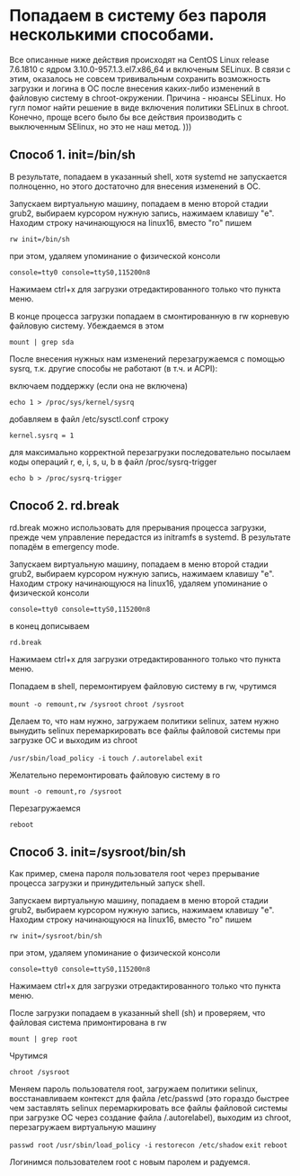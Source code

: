 # **Попадаем в систему без пароля несколькими способами.**

Все описанные ниже действия происходят на CentOS Linux release 7.6.1810 с ядром 3.10.0-957.1.3.el7.x86_64 и включеным SELinux. В связи с этим, оказалось не совсем трививальным сохранить возможность загрузки и логина в ОС после внесения каких-либо изменений в файловую систему в chroot-окружении. Причина - нюансы SELinux. Но гугл помог найти решение в виде включения политики SELinux в chroot. Конечно, проще всего было бы все действия производить с выключенным SElinux, но это не наш метод. )))

## **Способ 1. init=/bin/sh**

В результате, попадаем в указанный shell, хотя systemd не запускается полноценно, но этого достаточно для внесения изменений в ОС.

Запускаем виртуальную машину, попадаем в меню второй стадии grub2, выбираем курсором нужную запись, нажимаем клавишу "e".
Находим строку начинающуюся на linux16, вместо "ro" пишем

`rw init=/bin/sh`

при этом, удаляем упоминание о физической консоли

`console=tty0 console=ttyS0,115200n8`

Нажимаем ctrl+x для загрузки отредактированного только что пункта меню.

В конце процесса загрузки попадаем в смонтированную в rw корневую файловую систему.
Убеждаемся в этом

`mount | grep sda`

После внесения нужных нам изменений перезагружаемся с помощью sysrq, т.к. другие способы не работают (в т.ч. и ACPI):

включаем поддержку (если она не включена)

`echo 1 > /proc/sys/kernel/sysrq`

добавляем в файл /etc/sysctl.conf строку

`kernel.sysrq = 1`

для максимально корректной перезагрузки последовательно посылаем коды операций r, e, i, s, u, b в файл /proc/sysrq-trigger

`echo b > /proc/sysrq-trigger`

## **Способ 2. rd.break**

rd.break можно использовать для прерывания процесса загрузки, прежде чем управление передастся из initramfs в systemd. В результате попадём в emergency mode.

Запускаем виртуальную машину, попадаем в меню второй стадии grub2, выбираем курсором нужную запись, нажимаем клавишу "e".
Находим строку начинающуюся на linux16, удаляем упоминание о физической консоли

`console=tty0 console=ttyS0,115200n8`

в конец дописываем

`rd.break`

Нажимаем ctrl+x для загрузки отредактированного только что пункта меню.

Попадаем в shell, перемонтируем файловую систему в rw, чрутимся

`mount -o remount,rw /sysroot`
`chroot /sysroot`

Делаем то, что нам нужно, загружаем политики selinux, затем нужно вынудить selinux перемаркировать все файлы файловой системы при загрузке ОС и выходим из chroot

`/usr/sbin/load_policy -i`
`touch /.autorelabel`
`exit`

Желательно перемонтировать файловую систему в ro

`mount -o remount,ro /sysroot`

Перезагружаемся

`reboot`

## **Способ 3. init=/sysroot/bin/sh**

Как пример, смена пароля пользователя root через прерывание процесса загрузки и принудительный запуск shell.

Запускаем виртуальную машину, попадаем в меню второй стадии grub2, выбираем курсором нужную запись, нажимаем клавишу "e".
Находим строку начинающуюся на linux16, вместо "ro" пишем

`rw init=/sysroot/bin/sh`

при этом, удаляем упоминание о физической консоли

`console=tty0 console=ttyS0,115200n8`

Нажимаем ctrl+x для загрузки отредактированного только что пункта меню.

После загрузки попадаем в указанный shell (sh) и проверяем, что файловая система примонтирована в rw

`mount | grep root`

Чрутимся

`chroot /sysroot`

Меняем пароль пользователя root, загружаем политики selinux, восстанавливаем контекст для файла /etc/passwd (это гораздо быстрее чем заставлять selinux перемаркировать все файлы файловой системы при загрузке ОС через создание файла /.autorelabel), выходим из chroot, перезагружаем виртуальную машину

`passwd root`
`/usr/sbin/load_policy -i`
`restorecon /etc/shadow`
`exit`
`reboot`

Логинимся пользователем root с новым паролем и радуемся.
